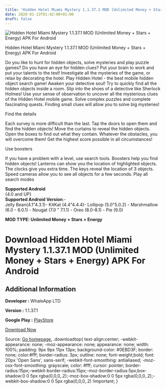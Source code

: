 ```yaml
---
title: 'Hidden Hotel Miami Mystery 1.1.37.1 MOD (Unlimited Money + Stars + Energy) APK For Android'
date: 2020-01-13T01:42:00+01:00
draft: false
---
```


![Hidden Hotel Miami Mystery 1.1.37.1 MOD (Unlimited Money + Stars + Energy) APK For Android](https://i1.wp.com/apkhome.net/wp-content/uploads/2020/01/Hidden-Hotel-Miami-Mystery-1.1.37.1-MOD-Unlimited-Money-Stars-Energy.png "Hidden Hotel Miami Mystery 1.1.37.1 MOD (Unlimited Money + Stars + Energy) APK For Android")

  

Hidden Hotel Miami Mystery 1.1.37.1 MOD (Unlimited Money + Stars + Energy) APK For Android

Do you like to hunt for hidden objects, solve mysteries and play puzzle games? Do you have an eye for hidden clues? Put your brain to work and put your talents to the test! Investigate all the mysteries of the game, or relax by decorating the hotel. Play Hidden Hotel - the best mobile hidden object search game! Awaken your detective soul! Try to quickly find all the hidden objects inside a room. Slip into the shoes of a detective like Sherlock Holmes! Use your sense of observation to uncover all the mysterious clues of the Hidden Hotel mobile game. Solve complex puzzles and complete fascinating quests. Finding small clues will allow you to solve big mysteries!

Find the details

Each survey is more difficult than the last. Tap the doors to open them and find the hidden objects! Move the curtains to reveal the hidden objects. Open the boxes to find out what they contain. Whatever the obstacles, you will overcome them! Get the highest score possible in all circumstances!

Use boosters

If you have a problem with a level, use search tools. Boosters help you find hidden objects! Lanterns can show you the location of highlighted objects. The clocks give you extra time. The keys reveal the location of 3 objects. Speed cameras allow you to see all objects for a few seconds. Play all search modes

**Supported Android**  
{4.0 and UP}  
**Supported Android Version**:-  
Jelly Bean(4.1"4.3.1)- KitKat (4.4"4.4.4)- Lollipop (5.0"5.0.2) - Marshmallow (6.0 - 6.0.1) - Nougat (7.0 " 7.1.1) - Oreo (8.0-8.1) - Pie (9.0)

**MOD TYPE: Unlimited Money + Stars + Energy**

Download Hidden Hotel Miami Mystery 1.1.37.1 MOD (Unlimited Money + Stars + Energy) APK For Android
===================================================================================================

Additional Information
----------------------

**Developer :** WhaleApp LTD

**Version :** 1.1.37.1

**Google Play :** [PlayStore](https://play.google.com/store/apps/details?id=com.whaleapp.hiddenhotel)

  

[Download Now](https://store4app.co/post/hidden-hotel-miami-mystery-1-1-37-1-mod-unlimited-money-stars-energy-apk-for-android_1578851417)

  
Source: [Go homepage.](https://store4app.co/post/hidden-hotel-miami-mystery-1-1-37-1-mod-unlimited-money-stars-energy-apk-for-android_1578851417) .downloadtop{ text-align:center; -webkit-appearance: none; -moz-appearance: none; appearance: none; width: 100%; padding: 9px 9px 11px 13px; background-color: #0EBD3F; border: none; color:#fff; border-radius: 3px; outline: none; font-weight;bold; font: 20px 'Open Sans', sans-serif; -webkit-font-smoothing: antialiased; -moz-osx-font-smoothing: grayscale; color: #fff; cursor: pointer; border-radius:15px;-webkit-border-radius:15px;-moz-border-radius:5px;box-shadow:0 0 5px rgba(0,0,0,.2);-moz-box-shadow:0 0 5px rgba(0,0,0,.2);-webkit-box-shadow:0 0 5px rgba(0,0,0,.2) !important; }